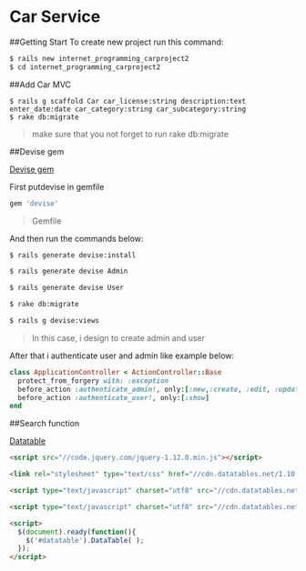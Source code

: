 # Car Service

##Getting Start
To create new project run this command:

```bash
$ rails new internet_programming_carproject2
$ cd internet_programming_carproject2
```
##Add Car MVC
```
$ rails g scaffold Car car_license:string description:text enter_date:date car_category:string car_subcategory:string 
$ rake db:migrate
```
>make sure that you not forget to run rake db:migrate



##Devise gem

[Devise gem](https://github.com/plataformatec/devise)

First putdevise in gemfile

```ruby
gem 'devise'
```
>Gemfile

And then run the commands below:

```bash
$ rails generate devise:install

$ rails generate devise Admin

$ rails generate devise User

$ rake db:migrate

$ rails g devise:views
```
>In this case, i design to create admin and user

After that i authenticate user and admin like example below:

```rb
class ApplicationController < ActionController::Base
  protect_from_forgery with: :exception
  before_action :authenticate_admin!, only:[:new,:create, :edit, :update, :destroy]
  before_action :authenticate_user!, only:[:show]
end
```

##Search function


[Datatable](https://www.datatables.net)

```html
<script src="//code.jquery.com/jquery-1.12.0.min.js"></script>

<link rel="stylesheet" type="text/css" href="//cdn.datatables.net/1.10.11/css/dataTables.bootstrap.min.css">

<script type="text/javascript" charset="utf8" src="//cdn.datatables.net/1.10.11/js/jquery.dataTables.js"></script>

<script type="text/javascript" charset="utf8" src="//cdn.datatables.net/1.10.11/js/dataTables.bootstrap.min.js"></script>

<script>
  $(document).ready(function(){
    $('#datatable').DataTable( );
  });
</script>
```




